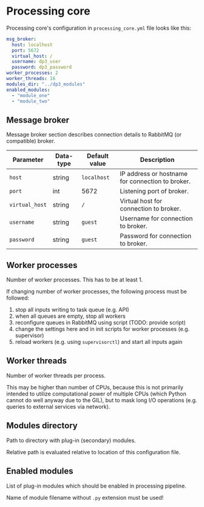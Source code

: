 # Processing core

Processing core's configuration in `processing_core.yml` file looks like this:

```yaml
msg_broker:
  host: localhost
  port: 5672
  virtual_host: /
  username: dp3_user
  password: dp3_password
worker_processes: 2
worker_threads: 16
modules_dir: "../dp3_modules"
enabled_modules:
  - "module_one"
  - "module_two"
```

## Message broker

Message broker section describes connection details to RabbitMQ (or compatible) broker.

| Parameter      | Data-type | Default value | Description |
|----------------|-----------|---------------|-------------|
| `host`         | string    | `localhost`   | IP address or hostname for connection to broker. |
| `port`         | int       | 5672          | Listening port of broker. |
| `virtual_host` | string    | `/`           | Virtual host for connection to broker. |
| `username`     | string    | `guest`       | Username for connection to broker. |
| `password`     | string    | `guest`       | Password for connection to broker. |

## Worker processes

Number of worker processes. This has to be at least 1.

If changing number of worker processes, the following process must be followed:

1. stop all inputs writing to task queue (e.g. API)
2. when all queues are empty, stop all workers
3. reconfigure queues in RabbitMQ using script (TODO: provide script)
4. change the settings here and in init scripts for worker processes (e.g. supervisor)
5. reload workers (e.g. using `supervisorctl`) and start all inputs again

## Worker threads

Number of worker threads per process.

This may be higher than number of CPUs, because this is not primarily intended
to utilize computational power of multiple CPUs (which Python cannot do well
anyway due to the GIL), but to mask long I/O operations (e.g. queries to
external services via network).

## Modules directory

Path to directory with plug-in (secondary) modules.

Relative path is evaluated relative to location of this configuration file.

## Enabled modules

List of plug-in modules which should be enabled in processing pipeline.

Name of module filename without `.py` extension must be used!
